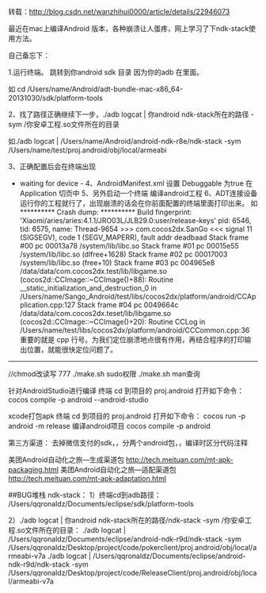 
转载：http://blog.csdn.net/wanzhihui0000/article/details/22946073

最近在mac上编译Android 版本，各种崩溃让人蛋疼，网上学习了下ndk-stack使用方法。

自己备忘下：

1.运行终端。 跳转到你android sdk 目录 因为你的adb 在里面。

如 cd /Users/name/Android/adt-bundle-mac-x86_64-20131030/sdk/platform-tools 

2、找了路径正确继续下一步，./adb logcat | 你android ndk-stack所在的路径 -sym /你安卓工程.so文件所在的目录

如./adb logcat | /Users/name/Android/android-ndk-r8e/ndk-stack -sym /Users/name/test/proj.android/obj/local/armeabi

3、正确配置后会在终端出现

- waiting for device -
4、AndroidManifest.xml 设置 Debuggable 为true  在Application 切页中
5、另外启动一个终端 编译android工程
6、ADT连接设备运行你的工程就行了，出现崩溃的话会在你前面配置的终端里面打印出来。
如
********** Crash dump: **********
Build fingerprint: 'Xiaomi/aries/aries:4.1.1/JRO03L/JLB29.0:user/release-keys'
pid: 6546, tid: 6575, name: Thread-9654  >>> com.cocos2dx.SanGo <<<
signal 11 (SIGSEGV), code 1 (SEGV_MAPERR), fault addr deadbaad
Stack frame #00  pc 00013a78  /system/lib/libc.so
Stack frame #01  pc 00015e55  /system/lib/libc.so (dlfree+1628)
Stack frame #02  pc 00017003  /system/lib/libc.so (free+10)
Stack frame #03  pc 004965e8  /data/data/com.cocos2dx.test/lib/libgame.so (cocos2d::CCImage::~CCImage()+88): Routine __static_initialization_and_destruction_0 in /Users/name/Sango_Android/test/libs/cocos2dx/platform/android/CCApplication.cpp:127
Stack frame #04  pc 0049664c  /data/data/com.cocos2dx.teset/lib/libgame.so (cocos2d::CCImage::~CCImage()+20): Routine CCLog in /Users/name/test/libs/cocos2dx/platform/android/CCCommon.cpp:36
重要的就是 cpp 行号。为我们定位崩溃地点很有作用，再结合程序的打印输出位置，就能很快定位问题了。





--------------------------------

//chmod改读写 777 ./make.sh    sudo权限 ./make.sh man查询





针对AndroidStudio进行编译
终端 cd 到项目的 proj.android 打开如下命令： 
cocos compile -p android --android-studio

xcode打包apk
终端 cd 到项目的 proj.android 打开如下命令： 
cocos run -p android -m release
编译android项目
cocos compile -p android




第三方渠道：
去掉微信支付的sdk，，分两个android包，，编译时区分代码注释




美团Android自动化之旅—生成渠道包
http://tech.meituan.com/mt-apk-packaging.html
美团Android自动化之旅—适配渠道包
http://tech.meituan.com/mt-apk-adaptation.html



##BUG堆栈 ndk-stack：
1）终端cd到adb路径：
    /Users/qqronaldz/Documents/eclipse/sdk/platform-tools

2）./adb logcat | 你android ndk-stack所在的路径/ndk-stack -sym /你安卓工程.so文件所在的目录：
   ./adb logcat | /Users/qqronaldz/Documents/eclipse/android-ndk-r9d/ndk-stack -sym /Users/qqronaldz/Desktop/project/code/pokerclient/proj.android/obj/local/armeabi-v7a
./adb logcat | /Users/qqronaldz/Documents/eclipse/android-ndk-r9d/ndk-stack -sym /Users/qqronaldz/Desktop/project/code/ReleaseClient/proj.android/obj/local/armeabi-v7a




